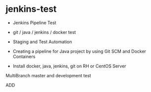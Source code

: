 # jenkins-test

* Jenkins Pipeline Test

- git / java / jenkins / docker test

* Staging and Test Automation

* Creating a pipeline for Java project by using Git SCM and Docker Containers

- Install docker, java, jenkins, git on RH or CentOS Server

MultiBranch master and development test

ADD

